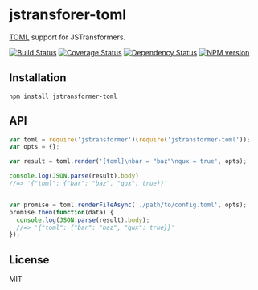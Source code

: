 # jstransforer-toml

[TOML](https://github.com/BinaryMuse/toml-node) support for JSTransformers.

[![Build Status](https://img.shields.io/travis/jstransformers/jstransformer-toml/master.svg)](https://travis-ci.org/jstransformers/jstransformer-toml)
[![Coverage Status](https://img.shields.io/codecov/c/github/jstransformers/jstransformer-toml/master.svg)](https://codecov.io/gh/jstransformers/jstransformer-toml)
[![Dependency Status](https://img.shields.io/david/jstransformers/jstransformer-toml/master.svg)](http://david-dm.org/jstransformers/jstransformer-toml)
[![NPM version](https://img.shields.io/npm/v/jstransformer-toml.svg)](https://www.npmjs.org/package/jstransformer-toml)

## Installation

    npm install jstransformer-toml

## API

```js
var toml = require('jstransformer')(require('jstransformer-toml'));
var opts = {};

var result = toml.render('[toml]\nbar = "baz"\nqux = true', opts);

console.log(JSON.parse(result).body)
//=> '{"toml": {"bar": "baz", "qux": true}}'


var promise = toml.renderFileAsync('./path/to/config.toml', opts);
promise.then(function(data) {
  console.log(JSON.parse(result).body);
  //=> '{"toml": {"bar": "baz", "qux": true}}'
});
```

## License

MIT
